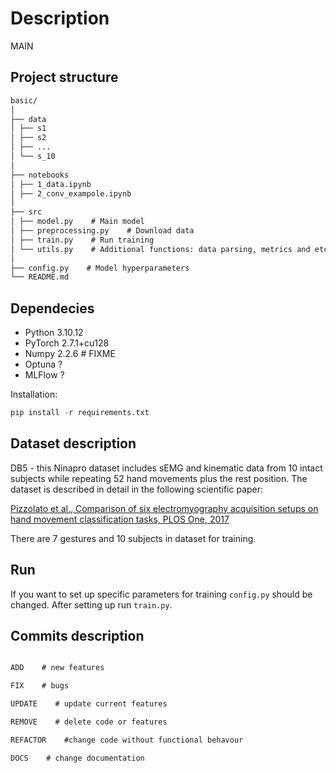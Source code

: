 # Description

MAIN

## Project structure

```markdown
basic/
│
├── data
│ ├── s1
│ ├── s2
│ ├── ...
│ └── s_10
│
├── notebooks
│ ├── 1_data.ipynb
│ ├── 2_conv_exampole.ipynb
│
├── src
│ ├── model.py    # Main model
│ ├── preprocessing.py    # Download data 
│ ├── train.py    # Run training
│ └── utils.py    # Additional functions: data parsing, metrics and etc.
│
├── config.py    # Model hyperparameters
└── README.md
```

## Dependecies

- Python 3.10.12
- PyTorch 2.7.1+cu128
- Numpy 2.2.6    # FIXME
- Optuna ?
- MLFlow ?

Installation:

```python
pip install -r requirements.txt
```

## Dataset description

DB5 - this Ninapro dataset includes sEMG and kinematic data from 10 intact subjects while repeating 52 hand movements plus the rest position.
The dataset is described in detail in the following scientific paper:

[Pizzolato et al., Comparison of six electromyography acquisition setups on hand movement classification tasks, PLOS One, 2017](https://pubmed.ncbi.nlm.nih.gov/29023548/)

There are 7 gestures and 10 subjects in dataset for training.

## Run

If you want to set up specific parameters for training `config.py` should be changed. After setting up run `train.py`.

## Commits description

```markdown

ADD    # new features

FIX    # bugs

UPDATE    # update current features

REMOVE    # delete code or features

REFACTOR    #change code without functional behavour

DOCS    # change documentation

```
